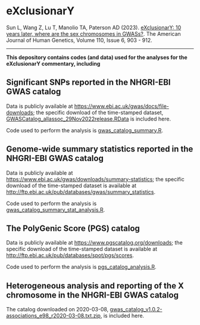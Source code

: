 # eXclusionarY

Sun L, Wang Z, Lu T, Manolio TA, Paterson AD (2023). [eXclusionarY: 10 years later, where are the sex chromosomes in GWASs?](https://www.cell.com/ajhg/fulltext/S0002-9297(23)00156-8). The American Journal of Human Genetics, Volume 110, Issue 6, 903 - 912.  

---

**This depository contains codes (and data) used for the analyses for the eXclusionarY commentary, including**

## Significant SNPs reported in the NHGRI-EBI GWAS catalog 

Data is publicly available at <https://www.ebi.ac.uk/gwas/docs/file-downloads>; the specific download of the time-stamped dataset, [GWASCatalog_allassoc_29Nov2022release.RData](https://github.com/Paterson-Sun-Lab/eXclusionarY/blob/main/GWASCatalog_allassoc_29Nov2022release.RData) is included here.

Code used to perform the analysis is [gwas_catalog_summary.R](https://github.com/Paterson-Sun-Lab/eXclusionarY/blob/main/gwas_catalog_summary.R).

 

## Genome-wide summary statistics reported in the NHGRI-EBI GWAS catalog 

Data is publicly available at <https://www.ebi.ac.uk/gwas/downloads/summary-statistics>; the specific download of the time-stamped dataset is available at <http://ftp.ebi.ac.uk/pub/databases/gwas/summary_statistics>.

Code used to perform the analysis is [gwas_catalog_summary_stat_analysis.R](https://github.com/Paterson-Sun-Lab/eXclusionarY/blob/main/gwas_catalog_summary_stat_analysis.R).


## The PolyGenic Score (PGS) catalog  

Data is publicly available at <https://www.pgscatalog.org/downloads>; the specific download of the time-stamped dataset is available at <http://ftp.ebi.ac.uk/pub/databases/spot/pgs/scores>.

Code used to perform the analysis is [pgs_catalog_analysis.R](https://github.com/Paterson-Sun-Lab/eXclusionarY/blob/main/pgs_catalog_analysis.R).


## Heterogeneous analysis and reporting of the X chromosome in the NHGRI-EBI GWAS catalog 

The catalog downloaded on 2020-03-08, [gwas_catalog_v1.0.2-associations_e98_r2020-03-08.txt.zip](https://github.com/Paterson-Sun-Lab/eXclusionarY/blob/main/gwas_catalog_v1.0.2-associations_e98_r2020-03-08.txt.zip), is included here.

